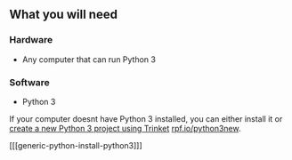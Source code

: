 ## What you will need

### Hardware

+ Any computer that can run Python 3

### Software

+ Python 3

If your computer doesnt have Python 3 installed, you can either install it or [create a new Python 3 project using Trinket](https://rpf.io/python3new) [rpf.io/python3new](https://rpf.io/python3new).

[[[generic-python-install-python3]]]

